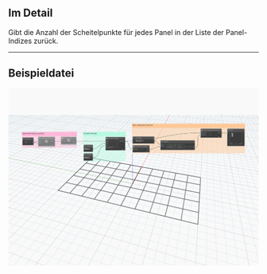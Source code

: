 ## Im Detail
Gibt die Anzahl der Scheitelpunkte für jedes Panel in der Liste der Panel-Indizes zurück.
___
## Beispieldatei

![GetNumPanelVertices](./Autodesk.DesignScript.Geometry.PanelSurface.GetNumPanelVertices_img.jpg)
